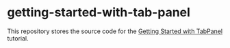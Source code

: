 # getting-started-with-tab-panel

This repository stores the source code for the [Getting Started with TabPanel](https://js.devexpress.com/Documentation/Guide/UI_Components/TabPanel/Getting_Started_with_TabPanel/) tutorial.
